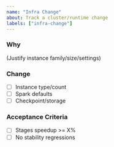 ```yaml
---
name: "Infra Change"
about: Track a cluster/runtime change
labels: ["infra-change"]
---
```


### Why
(Justify instance family/size/settings)

### Change
- [ ] Instance type/count
- [ ] Spark defaults
- [ ] Checkpoint/storage

### Acceptance Criteria
- [ ] Stages speedup >= X%
- [ ] No stability regressions
